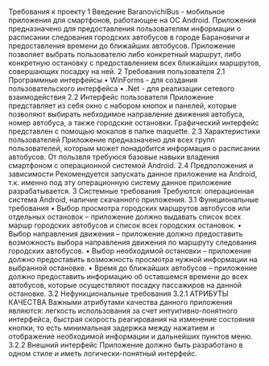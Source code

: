 Требования к проекту
1 Введение
BaranovichiBus - мобильное приложения для смартфонов, работающее на ОС Android. Приложения предназначено для предоставления пользователям информации о расписании следования городских автобусов в городе Барановичи и предоставления времени до ближайших автобусов. Приложение позволяет выбрать пользователю либо конкретный маршрут, либо конкретную остановку с предоставлением всех ближайших маршрутов, совершающих посадку на ней.
2 Требования пользователя
2.1 Программные интерфейсы
•	WinForms - для создания пользовательского интерфейса
•	.Net - для реализации сетевого взаимодействия
2.2 Интерфейс пользователя
	Приложение представляет из себя окно с набором кнопок и панелей, которые позволяют выбирать небходимое направление движения автобуса, номер автобуса, а также городские остановки. Графический интерфейс представлен с помощью мокапов в папке maquette.
2.3 Характеристики пользователей
	Приложение предназначено для всех групп пользователей, которым может понадобится информация о расписании автобусов. От пользвля требуюся базовые навыки владения смартфоном с операционной системой Android.
2.4 Предположения и зависимости
	Рекомендуется запускать данное приложение на Android, т.к. именно под эту операционную систему данное приложение разрабатывается.
3 Системные требования
Требуются: операционная система Android, наличие скачанного приложения.
3.1 Функциональные требования
•	Выбор просмотра городских маршрутов автобусов или отдельных остановок – приложение должно выдавать список всех маршр городских автобусов и список всех городских остановок.
•	Выбор направления движения – приложение должно предоставить возможность выбора направления движения по маршруту следования городских автобусов.
•	Выбор необходимой остановки – приложение должно предоставить возможность просмотра нужной информации на выбранной остановке.
•	Время до ближайших автобусов – приложение должно предоставить информацию об оставшемся времени до всех автобусов, которые осуществляют посадку пассажиров на данной остановке.
3.2 Нефункциональные требования
3.2.1 АТРИБУТЫ КАЧЕСТВА
Важными атрибутами качества данного приложения являются: легкость использования за счет интуитивно-понятного интерфейса, быстрая скорость реагирования на изменение состояния кнопки, то есть минимальная задержка между нажатием и отображение необходимой информации и дальнейших пунктов меню.
3.2.2 Внешний интерфейс
Приложение должно быть разработано в одном стиле и иметь логически-понятный интерфейс.
